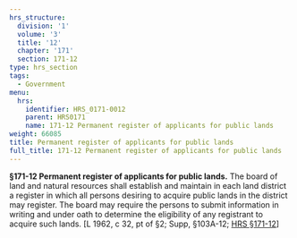 ```yaml
---
hrs_structure:
  division: '1'
  volume: '3'
  title: '12'
  chapter: '171'
  section: 171-12
type: hrs_section
tags:
  - Government
menu:
  hrs:
    identifier: HRS_0171-0012
    parent: HRS0171
    name: 171-12 Permanent register of applicants for public lands
weight: 66085
title: Permanent register of applicants for public lands
full_title: 171-12 Permanent register of applicants for public lands
---
```

**§171-12 Permanent register of applicants for public lands.** The board of land and natural resources shall establish and maintain in each land district a register in which all persons desiring to acquire public lands in the district may register. The board may require the persons to submit information in writing and under oath to determine the eligibility of any registrant to acquire such lands. [L 1962, c 32, pt of §2; Supp, §103A-12; [HRS §171-12](/title-12/chapter-171/section-171-12/)]